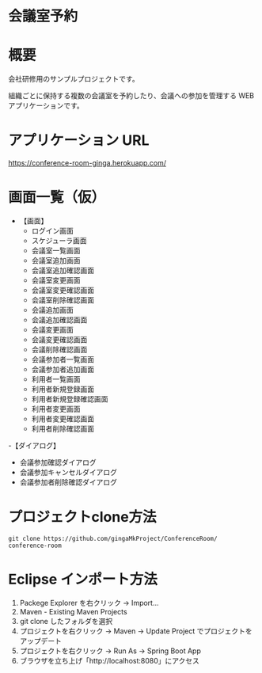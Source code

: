 # 会議室予約
# 概要
会社研修用のサンプルプロジェクトです。

組織ごとに保持する複数の会議室を予約したり、会議への参加を管理する WEB アプリケーションです。

# アプリケーション URL
https://conference-room-ginga.herokuapp.com/

# 画面一覧（仮）
- 【画面】
  - ログイン画面
  - スケジューラ画面
  - 会議室一覧画面
  - 会議室追加画面
  - 会議室追加確認画面
  - 会議室変更画面
  - 会議室変更確認画面
  - 会議室削除確認画面
  - 会議追加画面
  - 会議追加確認画面
  - 会議変更画面
  - 会議変更確認画面
  - 会議削除確認画面
  - 会議参加者一覧画面
  - 会議参加者追加画面
  - 利用者一覧画面
  - 利用者新規登録画面
  - 利用者新規登録確認画面
  - 利用者変更画面
  - 利用者変更確認画面
  - 利用者削除確認画面
 
-【ダイアログ】
  - 会議参加確認ダイアログ
  - 会議参加キャンセルダイアログ
  - 会議参加者削除確認ダイアログ
 
# プロジェクトclone方法
~~~
git clone https://github.com/gingaMkProject/ConferenceRoom/ conference-room
~~~

# Eclipse インポート方法
1. Packege Explorer を右クリック → Import...
2. Maven - Existing Maven Projects
3. git clone したフォルダを選択
4. プロジェクトを右クリック → Maven → Update Project でプロジェクトをアップデート
5. プロジェクトを右クリック → Run As → Spring Boot App
6. ブラウザを立ち上げ「http://localhost:8080」にアクセス
